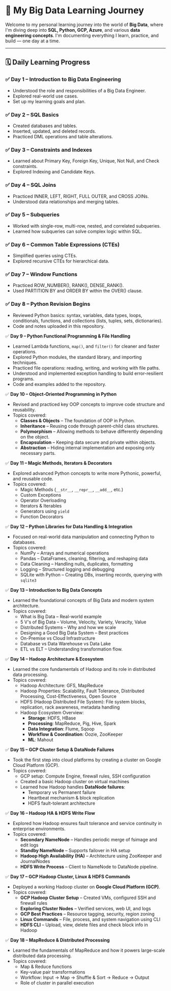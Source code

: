 # 🚀 My Big Data Learning Journey

Welcome to my personal learning journey into the world of **Big Data**, where I'm diving deep into **SQL, Python, GCP, Azure**, and various **data engineering concepts**. I'm documenting everything I learn, practice, and build — one day at a time.

---

## 🗓️ Daily Learning Progress

### ✅ **Day 1 – Introduction to Big Data Engineering**
- Understood the role and responsibilities of a Big Data Engineer.
- Explored real-world use cases.
- Set up my learning goals and plan.

### ✅ **Day 2 – SQL Basics**
- Created databases and tables.
- Inserted, updated, and deleted records.
- Practiced DML operations and table alterations.

### ✅ **Day 3 – Constraints and Indexes**
- Learned about Primary Key, Foreign Key, Unique, Not Null, and Check constraints.
- Explored Indexing and Candidate Keys.

### ✅ **Day 4 – SQL Joins**
- Practiced INNER, LEFT, RIGHT, FULL OUTER, and CROSS JOINs.
- Understood data relationships and merging tables.

### ✅ **Day 5 – Subqueries**
- Worked with single-row, multi-row, nested, and correlated subqueries.
- Learned how subqueries can solve complex logic within SQL.

### ✅ **Day 6 – Common Table Expressions (CTEs)**
- Simplified queries using CTEs.
- Explored recursive CTEs for hierarchical data.

### ✅ **Day 7 – Window Functions**
- Practiced ROW_NUMBER(), RANK(), DENSE_RANK().
- Used PARTITION BY and ORDER BY within the OVER() clause.

### ✅ **Day 8 – Python Revision Begins**
- Reviewed Python basics: syntax, variables, data types, loops, conditionals, functions, and collections (lists, tuples, sets, dictionaries).
- Code and notes uploaded in this repository.

✅ **Day 9 – Python Functional Programming & File Handling**
- Learned Lambda functions, `map()`, and `filter()` for cleaner and faster operations.
- Explored Python modules, the standard library, and importing techniques.
- Practiced file operations: reading, writing, and working with file paths.
- Understood and implemented exception handling to build error-resilient programs.
- Code and examples added to the repository.

✅ **Day 10 – Object-Oriented Programming in Python**
- Revised and practiced key OOP concepts to improve code structure and reusability.
- Topics covered:
  - **Classes & Objects** – The foundation of OOP in Python.
  - **Inheritance** – Reusing code through parent-child class structures.
  - **Polymorphism** – Allowing methods to behave differently depending on the object.
  - **Encapsulation** – Keeping data secure and private within objects.
  - **Abstraction** – Hiding internal implementation and exposing only necessary parts.

✅ **Day 11 – Magic Methods, Iterators & Decorators**
- Explored advanced Python concepts to write more Pythonic, powerful, and reusable code.
- Topics covered:
  - Magic Methods (`__str__`, `__repr__`, `__add__`, etc.)
  - Custom Exceptions
  - Operator Overloading
  - Iterators & Iterables
  - Generators using `yield`
  - Function Decorators

✅ **Day 12 – Python Libraries for Data Handling & Integration**
- Focused on real-world data manipulation and connecting Python to databases.
- Topics covered:
  - NumPy – Arrays and numerical operations
  - Pandas – DataFrames, cleaning, filtering, and reshaping data
  - Data Cleaning – Handling nulls, duplicates, formatting
  - Logging – Structured logging and debugging
  - SQLite with Python – Creating DBs, inserting records, querying with `sqlite3`

✅ **Day 13 – Introduction to Big Data Concepts**
- Learned the foundational concepts of Big Data and modern system architecture.
- Topics covered:
  - What is Big Data – Real-world example
  - 5 V's of Big Data – Volume, Velocity, Variety, Veracity, Value
  - Distributed Systems – Why and how we scale
  - Designing a Good Big Data System – Best practices
  - On-Premise vs Cloud Infrastructure
  - Database vs Data Warehouse vs Data Lake
  - ETL vs ELT – Understanding transformation flow.
  
✅ **Day 14 – Hadoop Architecture & Ecosystem**
- Learned the core fundamentals of Hadoop and its role in distributed data processing.
- Topics covered:
  - Hadoop Architecture: GFS, MapReduce
  - Hadoop Properties: Scalability, Fault Tolerance, Distributed Processing, Cost-Effectiveness, Open Source
  - HDFS (Hadoop Distributed File System): File system blocks, replication, rack awareness, metadata handling
  - Hadoop Ecosystem Overview:
    - **Storage**: HDFS, HBase
    - **Processing**: MapReduce, Pig, Hive, Spark
    - **Data Integration**: Flume, Sqoop
    - **Workflow & Coordination**: Oozie, ZooKeeper
    - **ML**: Mahout

✅ **Day 15 – GCP Cluster Setup & DataNode Failures**
- Took the first step into cloud platforms by creating a cluster on Google Cloud Platform (GCP).
- Topics covered:
  - GCP setup: Compute Engine, firewall rules, SSH configuration
  - Created a basic Hadoop cluster on virtual machines
  - Learned how Hadoop handles **DataNode failures**:
    - Temporary vs Permanent failure
    - Heartbeat mechanism & block replication
    - HDFS fault-tolerant architecture

✅ **Day 16 – Hadoop HA & HDFS Write Flow**
- Explored how Hadoop ensures fault tolerance and service continuity in enterprise environments.
- Topics covered:
  - **Secondary NameNode** – Handles periodic merge of fsimage and edit logs
  - **Standby NameNode** – Supports failover in HA setup
  - **Hadoop High Availability (HA)** – Architecture using ZooKeeper and JournalNodes
  - **HDFS Write Process** – Client to NameNode to DataNode pipeline.

✅ **Day 17 – GCP Hadoop Cluster, Linux & HDFS Commands**
- Deployed a working Hadoop cluster on **Google Cloud Platform (GCP)**.
- Topics covered:
  - **GCP Hadoop Cluster Setup** – Created VMs, configured SSH and firewall rules
  - **Exploring Cluster Nodes** – Verified services, web UI, and logs
  - **GCP Best Practices** – Resource tagging, security, region zoning
  - **Linux Commands** – File, process, and system navigation using CLI
  - **HDFS CLI** – Upload, view, delete files and check block info in Hadoop
  
✅ **Day 18 – MapReduce & Distributed Processing**
- Learned the fundamentals of MapReduce and how it powers large-scale distributed data processing.
- Topics covered:
  - Map & Reduce functions
  - Key-value pair transformations
  - Workflow: Input → Map → Shuffle & Sort → Reduce → Output
  - Role of cluster in parallel execution
